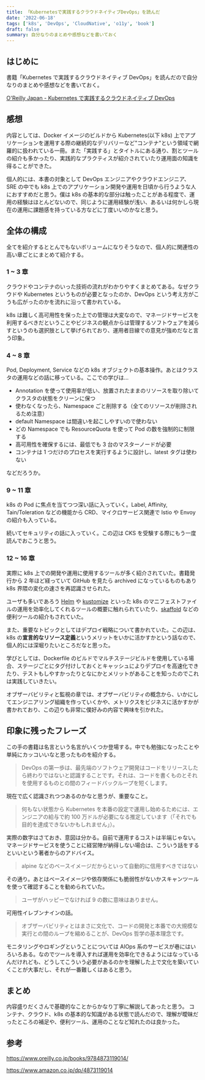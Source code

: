 ```yaml
---
title: 「Kubernetesで実践するクラウドネイティブDevOps」を読んだ
date: '2022-06-18'
tags: ['k8s', 'DevOps', 'CloudNative', 'o11y', 'book']
draft: false
summary: 自分なりのまとめや感想などを書いておく
---
```


## はじめに

書籍「Kubernetes で実践するクラウドネイティブ DevOps」を読んだので自分なりのまとめや感想などを書いておく。

[O'Reilly Japan \- Kubernetes で実践するクラウドネイティブ DevOps](https://www.oreilly.co.jp/books/9784873119014/)

## 感想

内容としては、Docker イメージのビルドから Kubernetes(以下 k8s) 上でアプリケーションを運用する際の継続的なデリバリーなど"コンテナ"という領域で網羅的に扱われている一冊。また「実践する」とタイトルにある通り、割とツールの紹介も多かったり、実践的なプラクティスが紹介されていたり運用面の知識を得ることができた。

個人的には、本書の対象として DevOps エンジニアやクラウドエンジニア、SRE の中でも k8s 上でのアプリケーション開発や運用を日頃から行うような人におすすめだと思う。僕は k8s の基本的な部分は触ったことがある程度で、運用の経験はほとんどないので、同じように運用経験が浅い、あるいは何かしら現在の運用に課題感を持っている方などに丁度いいのかなと思う。

## 全体の構成

全てを紹介するととんでもないボリュームになりそうなので、個人的に関連性の高い章ごとにまとめて紹介する。

### 1 ~ 3 章

クラウドやコンテナのいった技術の流れがわかりやすくまとめてある。なぜクラウドや Kubernetes というものが必要となったのか、DevOps という考え方がこうも広がったのかを流れに沿って書かれている。

k8s は難しく高可用性を保った上での管理は大変なので、マネージドサービスを利用するべきだということやビジネスの観点からは管理するソフトウェアを減らすというのも選択肢として挙げられており、運用者目線での意見が強めだなと言う印象。

### 4 ~ 8 章

Pod, Deployment, Service などの k8s オブジェクトの基本操作。あとはクラスタの運用などの話に移っている。ここでの学びは…

- Annotation を使って使用率が低い、放置されたままのリソースを取り除いてクラスタの状態をクリーンに保つ
- 使わなくなったら、Namespace ごと削除する（全てのリソースが削除されるため注意）
- default Namespace は間違いを起こしやすいので使わない
- どの Namespace でも ResourceQuota を使って Pod の数を強制的に制限する
- 高可用性を確保するには、最低でも 3 台のマスターノードが必要
- コンテナは 1 つだけのプロセスを実行するように設計し、latest タグは使わない

などだろうか。

### 9 ~ 11 章

k8s の Pod に焦点を当てつつ深い話に入っていく。Label, Affinity, Tain/Toleration などの機能から CRD、マイクロサービス関連で Istio や Envoy の紹介も入っている。

続いてセキュリティの話に入っていく。この辺は CKS を受験する際にもう一度読んでおこうと思う。

### 12 ~ 16 章

実際に k8s 上での開発や運用に使用するツールが多く紹介されていた。書籍発行から 2 年ほど経っていて GitHub を見たら archived になっているものもあり k8s 界隈の変化の速さを再認識させられた。

ユーザも多いであろう [Helm](https://helm.sh) や [kustomize](https://github.com/kubernetes-sigs/kustomize) といった k8s のマニフェストファイルの運用を効率化してくれるツールの概要に触れられていたり、[skaffold](https://github.com/GoogleContainerTools/skaffold) などの便利ツールの紹介もされていた。

また、重要なトピックとしてはデプロイ戦略について書かれていた。この辺は、k8s の**宣言的なリソース定義**というメリットをいかに活かすかという話なので、個人的には深堀りたいところだなと思った。

学びとしては、Dockerfile のビルドでマルチステージビルドを使用している場合、ステージごとにタグ付けしておくとキャッシュによりデプロイを高速化できたり、テストもしやすかったりとなにかとメリットがあることを知ったのでこれは実践していきたい。

オブザーバビリティと監視の章では、オブザーバビリティの概念から、いかにしてエンジニアリング組織を作っていくかや、メトリクスをビジネスに活かすかが書かれており、この辺りも非常に僕好みの内容で興味を引かれた。

## 印象に残ったフレーズ

この手の書籍は名言という名言がいくつか登場する。中でも勉強になったことや単純にカッコいいなと思ったものを紹介する。

> DevOps の第一歩は、最先端のソフトウェア開発はコードをリリースしたら終わりではないと認識することです。それは、コードを書くものとそれを使用するものとの間のフィードバックループを短くします。

現在で広く認識されつつあるのかなと思うが、重要なこと。

> 何もない状態から Kubernetes を本番の設定で運用し始めるためには、エンジニアの給与で約 100 万ドルが必要になる推定しています（「それでも目的を達成できないかもしれません」）。

実際の数字はさておき、意図は分かる。自前で運用するコストは半端じゃない。マネージドサービスを使うことに経営陣が納得しない場合は、こういう話をするといいという著者からのアドバイス。

> alpine などのベースイメージだからといって自動的に信用すべきではない

その通り。あとはベースイメージや依存関係にも脆弱性がないかスキャンツールを使って確認することを勧められていた。

> ユーザがハッピーでなければ 9 の数に意味はありません。

可用性イレブンナインの話。

> オブザーバビリティとはまさに文化で、コードの開発と本番での大規模な実行との間のループを縮めることが、DevOps 哲学の基本理念です。

モニタリングやロギングということについては AIOps 系のサービスが巷にはいろいろある。なのでツールを導入すれば運用を効率化できるようにはなっているんだけれども、どうしてこういう必要があるのかを理解した上で文化を築いていくことが大事だし、それが一番難しくはあると思う。

## まとめ

内容盛りだくさんで基礎的なことからかなり丁寧に解説してあったと思う。
コンテナ、クラウド、k8s の基本的な知識がある状態で読んだので、理解が曖昧だったところの補足や、便利ツール、運用のことなど知れたのは良かった。

## 参考

https://www.oreilly.co.jp/books/9784873119014/

https://www.amazon.co.jp/dp/4873119014
